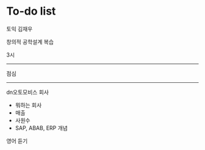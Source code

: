 # To-do list

토익
김재우

창의적 공학설계 복습

3시

-------
점심

-----
dn오토모비스 회사 
- 뭐하는 회사
- 매출 
- 사원수 
- SAP, ABAB, ERP 개념

영어 듣기                                                                